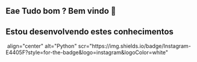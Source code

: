## Eae Tudo bom ? Bem vindo 👋













## Estou desenvolvendo estes conhecimentos
<div>
<img> align="center" alt="Python"  scr="https://img.shields.io/badge/Instagram-E4405F?style=for-the-badge&logo=instagram&logoColor=white"    </img>


  
</div>

<!--
**Pedro-Berto/Pedro-Berto** is a ✨ _special_ ✨ repository because its `README.md` (this file) appears on your GitHub profile.

Here are some ideas to get you started:

- 🔭 I’m currently working on ...
- 🌱 I’m currently learning ...
- 👯 I’m looking to collaborate on ...
- 🤔 I’m looking for help with ...
- 💬 Ask me about ...
- 📫 How to reach me: ...
- 😄 Pronouns: ...
- ⚡ Fun fact: ...
-->
